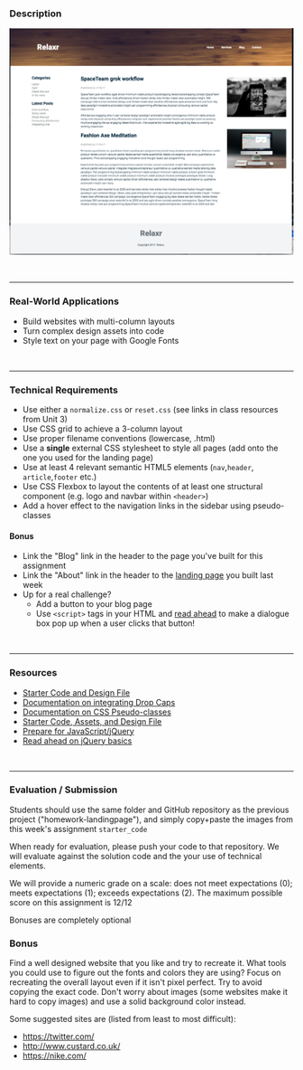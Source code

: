 ### Description 


![Relaxr Blog](images/relaxr_blog_screenshot.png)

<br>

---


### Real-World Applications

- Build websites with multi-column layouts
- Turn complex design assets into code
- Style text on your page with Google Fonts

<br>

---


### Technical Requirements 
- Use either a `normalize.css` or `reset.css`  (see links in class resources from Unit 3)
- Use CSS grid to achieve a 3-column layout
- Use proper filename conventions (lowercase, .html)
- Use a **single** external CSS stylesheet to style all pages (add onto the one you used for the landing page)
- Use at least 4 relevant semantic HTML5 elements (`nav`,`header`, `article`,`footer` etc.)
- Use CSS Flexbox to layout the contents of at least one structural component (e.g. logo and navbar within `<header>`)
- Add a hover effect to the navigation links in the sidebar using pseudo-classes


#### Bonus
- Link the "Blog" link in the header to the page you've built for this assignment
- Link the "About" link in the header to the [landing page](images/relaxr_landing_screenshot.png) you built last week
- Up for a real challenge? 
  - Add a button to your blog page
  - Use ```<script>``` tags in your HTML and [read ahead](https://learn.jquery.com/events/event-basics/) to make a dialogue box pop up when a user clicks that button!

<br>

---

### Resources

- [Starter Code and Design File](starter_code/readme)
- [Documentation on integrating Drop Caps](https://css-tricks.com/snippets/css/drop-caps/)
- [Documentation on CSS Pseudo-classes](http://www.w3schools.com/CSS/CSS_pseudo_classes.asp)
- [Starter Code, Assets, and Design File](starter_code/)
- [Prepare for JavaScript/jQuery](https://generalassemb.ly/online/videos/what-can-you-do-with-javascript)
- [Read ahead on jQuery basics](https://learn.jquery.com/events/event-basics/)

<br>

---

### Evaluation / Submission

Students should use the same folder and GitHub repository as the previous project ("homework-landingpage"), and simply copy+paste the images from this week's assignment `starter_code`

When ready for evaluation, please push your code to that repository.   We will evaluate against the solution code and the your use of technical elements. 

We will provide a numeric grade on a scale: does not meet expectations (0); meets expectations (1); exceeds expectations (2). The maximum possible score on this assignment is 12/12

Bonuses are completely optional

### Bonus

Find a well designed website that you like and try to recreate it. What tools you could use to figure out the fonts and colors they are using? Focus on recreating the overall layout even if it isn't pixel perfect. Try to avoid copying the exact code. Don't worry about images (some websites make it hard to copy images) and use a solid background color instead.

Some suggested sites are (listed from least to most difficult):

- https://twitter.com/
- http://www.custard.co.uk/
- https://nike.com/
